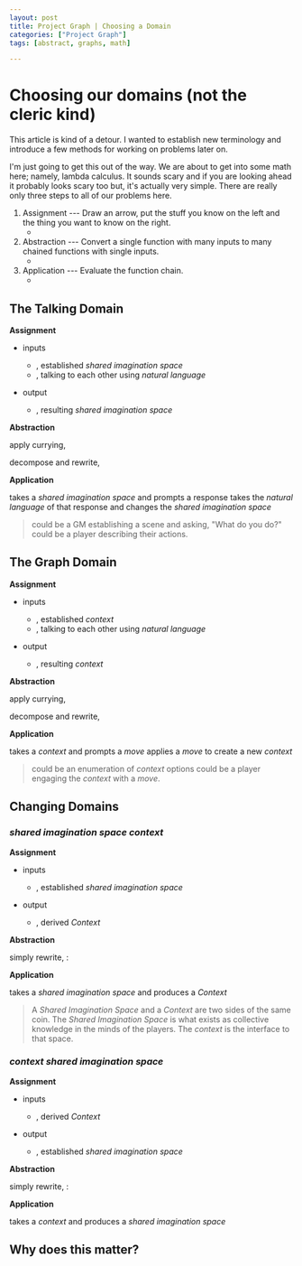 ```yaml
---
layout: post
title: Project Graph | Choosing a Domain
categories: ["Project Graph"]
tags: [abstract, graphs, math]

---
```

# Choosing our domains (not the cleric kind)

This article is kind of a detour. I wanted to establish new terminology and introduce a few methods for working on problems later on.

I'm just going to get this out of the way. We are about to get into some math here; namely, lambda calculus. It sounds scary and if you are looking ahead it probably looks scary too but, it's actually very simple. There are really only three steps to all of our problems here.

1. Assignment --- Draw an arrow, put the stuff you know on the left and the thing you want to know on the right. 
   * <amp-mathml layout="container" data-formula="(input_1, input_2, ..., input_n) \mapsto output"></amp-mathml>
2. Abstraction --- Convert a single function with many inputs to many chained functions with single inputs. 
   * <amp-mathml layout="container" data-formula="input_1 \mapsto (input_2 \mapsto ( ...  (input_n \mapsto output) ... ))"></amp-mathml>
3. Application --- Evaluate the function chain.
	* <amp-mathml layout="container" data-formula="f_1: input_1 \mapsto f_2 ;...;f_n: input_n \mapsto output"></amp-mathml>

## The Talking Domain

**Assignment**

* inputs
	* <amp-mathml layout="container" data-formula="S"></amp-mathml>, established *shared imagination space*
	* <amp-mathml layout="container" data-formula="N"></amp-mathml>, talking to each other using *natural language*
 
* output
	* <amp-mathml layout="container" data-formula="S'"></amp-mathml>, resulting *shared imagination space*

<amp-mathml layout="container" data-formula="(S, N) \mapsto  S'"></amp-mathml>

**Abstraction**

apply currying,
<amp-mathml layout="container" data-formula="(S, N) \mapsto  S' \implies S \mapsto  (N \mapsto  S')"></amp-mathml>

decompose and rewrite,
<amp-mathml layout="container" data-formula="f: S \rightarrow g \implies f(S) = g"></amp-mathml>
<amp-mathml layout="container" data-formula="g: N \rightarrow S' \implies g(N) = S'"></amp-mathml>

**Application**

<amp-mathml layout="container" data-formula="f"></amp-mathml> takes a *shared imagination space* and prompts a response
<amp-mathml layout="container" data-formula="g"></amp-mathml> takes the *natural language* of that response and changes the *shared imagination space*

><amp-mathml layout="container" data-formula="f"></amp-mathml> could be a GM establishing a scene and asking, "What do you do?"
><amp-mathml layout="container" data-formula="g"></amp-mathml> could be a player describing their actions.

## The Graph Domain

**Assignment**

* inputs
	* <amp-mathml layout="container" data-formula="S"></amp-mathml>, established *context*
	* <amp-mathml layout="container" data-formula="N"></amp-mathml>, talking to each other using *natural language*
 
* output
	* <amp-mathml layout="container" data-formula="S'"></amp-mathml>, resulting *context*

<amp-mathml layout="container" data-formula="(C, M) \mapsto  C'"></amp-mathml>

**Abstraction**

apply currying,
<amp-mathml layout="container" data-formula="(C, M) \mapsto  C' \implies C \mapsto  (M \mapsto  C')"></amp-mathml>

decompose and rewrite,
<amp-mathml layout="container" data-formula="f: C \rightarrow g \implies f(C) = g"></amp-mathml>
<amp-mathml layout="container" data-formula="g: M \rightarrow C' \implies g(M) = C'"></amp-mathml>

**Application**

<amp-mathml layout="container" data-formula="f"></amp-mathml> takes a *context* and prompts a *move*
<amp-mathml layout="container" data-formula="g"></amp-mathml> applies a *move* to create a new *context*

><amp-mathml layout="container" data-formula="f"></amp-mathml> could be an enumeration of *context* options
><amp-mathml layout="container" data-formula="g"></amp-mathml> could be a player engaging the *context* with a *move*.

## Changing Domains

### *shared imagination space* <amp-mathml layout="container" data-formula="\mapsto"></amp-mathml> *context*

**Assignment**

* inputs
	* <amp-mathml layout="container" data-formula="S"></amp-mathml>, established *shared imagination space*

* output
	* <amp-mathml layout="container" data-formula="C"></amp-mathml>, derived *Context*

<amp-mathml layout="container" data-formula="S \mapsto C"></amp-mathml>

**Abstraction**

simply rewrite,
<amp-mathml layout="container" data-formula="f"></amp-mathml>:  <amp-mathml layout="container" data-formula="S \mapsto C \implies f(S) = C"></amp-mathml>

**Application**

<amp-mathml layout="container" data-formula="f"></amp-mathml> takes a *shared imagination space* and produces a *Context* 

> A *Shared Imagination Space* and a *Context* are two sides of the same coin. The *Shared Imagination Space* is what exists as collective knowledge in the minds of the players. The *context* is the interface to that space.
> 

### *context* <amp-mathml layout="container" data-formula="\mapsto"></amp-mathml> *shared imagination space*

**Assignment**

* inputs
	* <amp-mathml layout="container" data-formula="C"></amp-mathml>, derived *Context*

* output
	* <amp-mathml layout="container" data-formula="S"></amp-mathml>, established *shared imagination space*

<amp-mathml layout="container" data-formula="C \mapsto S"></amp-mathml>

**Abstraction**

simply rewrite,
<amp-mathml layout="container" data-formula="f"></amp-mathml>:  <amp-mathml layout="container" data-formula="C \mapsto S \implies f(C) = S"></amp-mathml>

**Application**

<amp-mathml layout="container" data-formula="f"></amp-mathml> takes a *context* and produces a *shared imagination space*

## Why does this matter?



<amp-mathml layout="container" data-formula="(S, C') \mapsto S'"></amp-mathml>
<amp-mathml layout="container" data-formula="S \mapsto (C' \mapsto S')"></amp-mathml>
<amp-mathml layout="container" data-formula="S \mapsto (C' \mapsto (S,N) \mapsto S')"></amp-mathml>
<amp-mathml layout="container" data-formula="S \mapsto (C' \mapsto (S \mapsto (N \mapsto S')))"></amp-mathml>


